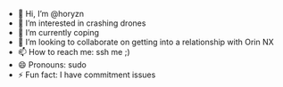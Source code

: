 - 👋 Hi, I’m @horyzn
- 👀 I’m interested in crashing drones
- 🌱 I’m currently coping
- 💞️ I’m looking to collaborate on getting into a relationship with Orin NX
- 📫 How to reach me: ssh me ;)
- 😄 Pronouns: sudo
- ⚡ Fun fact: I have commitment issues

<!---
horyzn/horyzn is a ✨ special ✨ repository because its `README.md` (this file) appears on your GitHub profile.
You can click the Preview link to take a look at your changes.
--->
